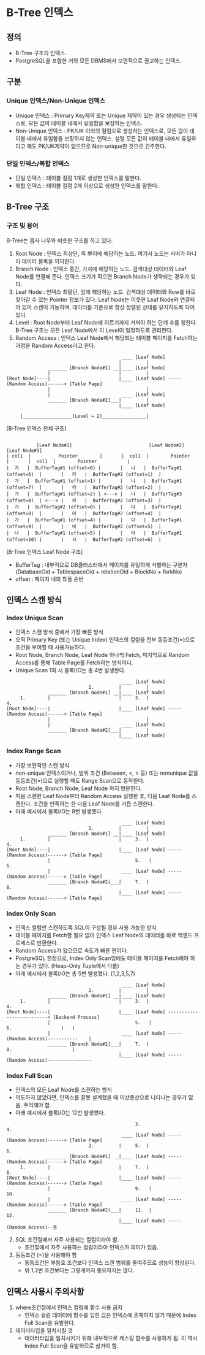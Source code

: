 # B-Tree 인덱스

## 정의
- B-Tree 구조의 인덱스.
- PostgreSQL을 포함한 거의 모든 DBMS에서 보편적으로 권고하는 인덱스.

## 구분
### Unique 인덱스/Non-Unique 인덱스
- Unique 인덱스 : Primary Key제약 또는 Unique 제약이 있는 경우 생성되는 인덱스로, 모든 값이 테이블 내에서 유일함을 보장하는 인덱스.
- Non-Unique 인덱스 : PK/UK 이외의 컬럼으로 생성하는 인덱스로, 모든 값이 테이블 내에서 유일함을 보장하지 않는 인덱스. 설령 모든 값이 테이블 내에서 유일하다고 해도 PK/UK제약이 없으므로 Non-unique한 것으로 간주한다.

### 단일 인덱스/복합 인덱스
- 단일 인덱스 : 테이블 컬럼 1개로 생성한 인덱스를 말한다.
- 복합 인덱스 : 테이블 컬럼 2개 이상으로 생성한 인덱스를 말한다.

## B-Tree 구조
### 구조 및 용어
B-Tree는 흡사 나무와 비슷한 구조를 하고 있다. 
1. Root Node : 인덱스 최상단, 즉 뿌리에 해당하는 노드. 여기서 노드는 서버가 아니라 데이터 블록을 의미한다.
2. Branch Node : 인덱스 중간, 가지에 해당하는 노드. 검색대상 데이터와 Leaf Node를 연결해 준다. 인덱스 크기가 작으면 Branch Node가 생략되는 경우가 있다.
3. Leaf Node : 인덱스 최말단, 잎에 해당하는 노드. 검색대상 데이터와 Row를 바로 찾아갈 수 있는 Pointer 정보가 있다. Leaf Node는 이웃한 Leaf Node와 연결되어 있어 스캔이 가능하며, 데이터를 기준으로 항상 정렬된 상태를 유지하도록 되어 있다.
4. Level : Root Node부터 Leaf Node에 이르기까지 거쳐야 하는 단계 수를 칭한다. B-Tree 구조는 모든 Leaf Node에서 이 Level이 일정하도록 관리한다.
5. Random Access : 인덱스 Leaf Node에서 해당되는 테이블 페이지를 Fetch하는 과정을 Random Access라고 한다.
```
                                          ____ [Leaf Node]
                                         |         |
               _______ [Branch Node#1] __|____ [Leaf Node]
               |                         |         |                                       
[Root Node]----|                         |____ [Leaf Node] -----(Ramdom Access)------> [Table Page]
               |                                   |
               |                          ____ [Leaf Node]
               _______ [Branch Node#2]___|         |
                                         |____ [Leaf Node]

     |__________________(Level = 2)________________|
```
[B-Tree 인덱스 전체 구조]
```

           [Leaf Node#1]                            [Leaf Node#2]                                 [Leaf Node#3]
| col1  |          Pointer        |       |  col1  |        Pointer           |       |  col1  |        Pointer           |
|  가   |  BufferTag#1 (offset=0) |       |   나   |  BufferTag#1 (offset=6)  |       |   라   |  BufferTag#2 (offset=1)  |
|  가   |  BufferTag#1 (offset=1) |       |   나   |  BufferTag#1 (offset=7)  |       |   라   |  BufferTag#2 (offset=2)  |
|  가   |  BufferTag#1 (offset=2) | <---> |   나   |  BufferTag#3 (offset=0)  | <---> |   라   |  BufferTag#2 (offset=3)  |
|  가   |  BufferTag#2 (offset=0) |       |   다   |  BufferTag#1 (offset=8)  |       |   마   |  BufferTag#2 (offset=4)  |
|  가   |  BufferTag#1 (offset=4) |       |   다   |  BufferTag#1 (offset=9)  |       |   바   |  BufferTag#2 (offset=5)  |
|  나   |  BufferTag#1 (offset=5) |       |   라   |  BufferTag#1 (offset=10) |       |   사   |  BufferTag#2 (offset=6)  |
```
[B-Tree 인덱스 Leaf Node 구조]    
- BufferTag : 내부적으로 DB클러스터에서 페이지를 유일하게 식별하는 구분자 (DatabaseOid + TablespaceOid + relationOid + BlockNo + forkNo)
- offset : 페이지 내의 튜플 순번
## 인덱스 스캔 방식
### Index Unique Scan
- 인덱스 스캔 방식 중에서 가장 빠른 방식
- 오직 Primary Key (또는 Unique Index) 인덱스의 컬럼을 전부 동등조건(=)으로 조건을 부여할 때 사용가능하다.
- Root Node, Branch Node, Leaf Node 하나씩 Fetch, 마지막으로 Random Access를 통해 Table Page를 Fetch하는 방식이다.
- Unique Scan 1회 시 블록I/O는 총 4번 발생한다.
```
                                          ____ [Leaf Node]
                              2.         |         | 
               _______ [Branch Node#1] __|____ [Leaf Node]
     1.        |                         |     3.  |                   4.                    
[Root Node]----|                         |____ [Leaf Node] -----(Ramdom Access)------> [Table Page]
               |                                   |
               |                          ____ [Leaf Node]
               _______ [Branch Node#2]___|         |
                                         |____ [Leaf Node]
```

### Index Range Scan
- 가장 보편적인 스캔 방식
- non-unique 인덱스이거나, 범위 조건 (Between, <, > 등) 또는 nonunique 값을 동등조건(=)으로 실행할 때도 Range Scan으로 동작한다.
- Root Node, Branch Node, Leaf Node 까지 방문한다.
- 처음 스캔한 Leaf Node부터 Random Access 실행한 후, 다음 Leaf Node를 스캔한다. 조건을 만족하는 한 다음 Leaf Node를 거듭 스캔한다.
- 아래 예시에서 블록I/O는 8번 발생했다.
```
                                          ____ [Leaf Node]
                              2.         |         | 
               _______ [Branch Node#1] __|____ [Leaf Node]
     1.        |                         |     3.  |                  4.                     
[Root Node]----|                         |____ [Leaf Node] -----(Ramdom Access)------> [Table Page]
               |                               5.   |                 6.
               |                          ____ [Leaf Node] -----(Ramdom Access)------> [Table Page]
               _______ [Branch Node#2]___|     7.  |                  8.
                                         |____ [Leaf Node] -----(Ramdom Access)------> [Table Page]
```

### Index Only Scan
- 인덱스 컬럼만 스캔하도록 SQL이 구성될 경우 사용 가능한 방식
- 테이블 페이지를 Fetch할 필요 없이 인덱스 Leaf Node의 데이터를 바로 백엔드 프로세스로 반환한다.
- Random Access가 없으므로 속도가 빠른 편이다.
- PostgreSQL 한정으로, Index Only Scan임에도 테이블 페이지를 Fetch해야 하는 경우가 있다. (Heap-Only Tuple에서 다룸)
- 아래 예시에서 블록I/O는 총 5번 발생했다. (1,2,3,5,7)
```
                                          ____ [Leaf Node]
                              2.         |         | 
               _______ [Branch Node#1] __|____ [Leaf Node]
     1.        |                         |     3.  |                  4.                     
[Root Node]----|                         |____ [Leaf Node] --------------------------> [Backend Process]
               |                               5.   |                 6.                  |   |
               |                          ____ [Leaf Node] -----(Ramdom Access)-----------    |
               _______ [Branch Node#2]___|     7.  |                  8.                      |
                                         |____ [Leaf Node] -----(Ramdom Access)----------------
```
### Index Full Scan
- 인덱스의 모든 Leaf Node를 스캔하는 방식
- 의도하지 않았다면, 인덱스를 잘못 설계했을 때 이상증상으로 나타나는 경우가 많음. 주의해야 함.
- 아래 예시에서 블록I/O는 12번 발생했다.
```
                                               3.                     4.
                                          ____ [Leaf Node] -----(Ramdom Access)------> [Table Page]
                              2.         |     5.  |                  6.
               _______ [Branch Node#1] __|____ [Leaf Node] -----(Ramdom Access)------> [Table Page]
     1.        |                         |     7.  |                  8.                     
[Root Node]----|                         |____ [Leaf Node] -----(Ramdom Access)------> [Table Page]
               |                               9.   |                10.
               |                          ____ [Leaf Node] -----(Ramdom Access)------> [Table Page]
               _______ [Branch Node#2]___|     11.  |                12.
                                         |____ [Leaf Node] -----(Ramdom Access)--등
```
2. SQL 조건절에서 자주 사용되는 컬럼이라야 함.
   - 조건절에서 자주 사용하는 컬럼이라야 인덱스가 의미가 있음.
3. 동등조건 (=)을 사용해야 함
   - 동등조건은 부등호 조건보다 인덱스 스캔 범위를 줄여주므로 성능이 향상된다.
   - 위 1,2번 조건보다는 그렇게까지 중요하지는 않다.
  
## 인덱스 사용시 주의사항
1. where조건절에서 인덱스 컬럼에 함수 사용 금지
   - 인덱스 컬럼 데이터에 함수를 입힌 값은 인덱스에 존재하지 않기 때문에 Index Full Scan을 유발한다.
2. 데이터타입을 일치시킬 것
   - 데이터타입을 일치시키기 위해 내부적으로 캐스팅 함수를 사용하게 됨. 이 역시 Index Full Scan을 유발하므로 삼가야 함.

